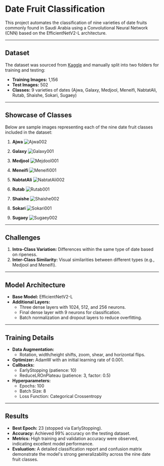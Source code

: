 # Date Fruit Classification

This project automates the classification of nine varieties of date fruits commonly found in Saudi Arabia using a Convolutional Neural Network (CNN) based on the EfficientNetV2-L architecture.

---

## Dataset
The dataset was sourced from [Kaggle](https://www.kaggle.com/datasets/wadhasnalhamdan/date-fruit-image-dataset-in-controlled-environment/data) and manually split into two folders for training and testing:
- **Training Images:** 1,156
- **Test Images:** 502
- **Classes:** 9 varieties of dates (Ajwa, Galaxy, Medjool, Meneifi, NabtatAli, Rutab, Shaishe, Sokari, Sugaey)
  
---

## Showcase of Classes
Below are sample images representing each of the nine date fruit classes included in the dataset:

1. **Ajwa**
   ![Ajwa002](https://github.com/user-attachments/assets/6282dd11-4e23-49b0-ba71-d4a271e59bb4)
 
2. **Galaxy**
   ![Galaxy001](https://github.com/user-attachments/assets/9ae4a8f7-048c-4742-90b7-dd981fc5eafb)
   
4. **Medjool**
   ![Mejdool001](https://github.com/user-attachments/assets/efc0057a-247c-4b46-bae6-1eed2fb4a0ea)

6. **Meneifi**
   ![Meneifi001](https://github.com/user-attachments/assets/b737141f-817c-4ea6-937d-df1f7b79fd4d)

7. **NabtatAli**
   ![NabtatAli002](https://github.com/user-attachments/assets/48b1970f-37ea-4895-ae35-01920c1720df)

8. **Rutab**
   ![Rutab001](https://github.com/user-attachments/assets/acbb8b71-c498-4210-a3bb-6d759f2a8859)

9. **Shaishe**
    ![Shaishe002](https://github.com/user-attachments/assets/30f13563-876e-4f03-850e-15f8e016f631)

10. **Sokari**
   ![Sokari001](https://github.com/user-attachments/assets/d198f959-d125-4721-b8e0-568a3edb6c9c)

11. **Sugaey**
   ![Sugaey002](https://github.com/user-attachments/assets/2eb3eb0b-1424-4f08-9f3a-55150e3ec395)



---

## Challenges
1. **Intra-Class Variation:** Differences within the same type of date based on ripeness.
2. **Inter-Class Similarity:** Visual similarities between different types (e.g., Medjool and Meneifi).

---

## Model Architecture
- **Base Model:** EfficientNetV2-L
- **Additional Layers:**
  - Three dense layers with 1024, 512, and 256 neurons.
  - Final dense layer with 9 neurons for classification.
  - Batch normalization and dropout layers to reduce overfitting.

---

## Training Details
- **Data Augmentation:**
  - Rotation, width/height shifts, zoom, shear, and horizontal flips.
- **Optimizer:** AdamW with an initial learning rate of 0.001.
- **Callbacks:**
  - EarlyStopping (patience: 10)
  - ReduceLROnPlateau (patience: 3, factor: 0.5)
- **Hyperparameters:**
  - Epochs: 100
  - Batch Size: 8
  - Loss Function: Categorical Crossentropy

---

## Results
- **Best Epoch:** 23 (stopped via EarlyStopping).
- **Accuracy:** Achieved 99% accuracy on the testing dataset.
- **Metrics:** High training and validation accuracy were observed, indicating excellent model performance.
- **Evaluation:** A detailed classification report and confusion matrix demonstrate the model's strong generalizability across the nine date fruit classes.

